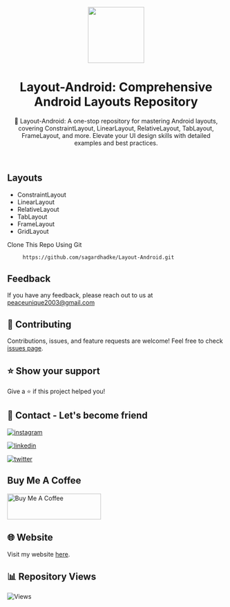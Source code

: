 <p align="center">
    <img src="https://github.com/sagardhadke/Layout-Android/assets/70995022/080ab9ed-7059-4611-ad17-b4b217ee4b2a"
        height="130">
</p>

<h1 align="center">Layout-Android: Comprehensive Android Layouts Repository</h1>

<p align="center">  
🚀 Layout-Android: A one-stop repository for mastering Android layouts, covering ConstraintLayout, LinearLayout, RelativeLayout, TabLayout, FrameLayout, and more. Elevate your UI design skills with detailed examples and best practices.
</p>
</br>

## Layouts

- ConstraintLayout
- LinearLayout
- RelativeLayout
- TabLayout
- FrameLayout
- GridLayout


Clone This Repo Using Git 

```bash
     https://github.com/sagardhadke/Layout-Android.git
```

## Feedback

If you have any feedback, please reach out to us at peaceunique2003@gmail.com

## 🤝 Contributing

Contributions, issues, and feature requests are welcome! Feel free to check [issues page](https://github.com/sagardhadke/Layout-Android/issues).

## ⭐ Show your support

Give a ⭐️ if this project helped you!

## 🔗 Contact - Let's become friend
[![instagram](https://img.shields.io/badge/Instagram-E4405F?style=for-the-badge&logo=instagram&logoColor=white)](https://www.instagram.com/sagardhadke_uc/)

[![linkedin](https://img.shields.io/badge/linkedin-0A66C2?style=for-the-badge&logo=linkedin&logoColor=white)](https://www.linkedin.com/in/sagar-dhadke-6a466b206/)

[![twitter](https://img.shields.io/badge/twitter-1DA1F2?style=for-the-badge&logo=twitter&logoColor=white)](https://twitter.com/sagardhadke_uc)

## Buy Me A Coffee

<a href="https://www.buymeacoffee.com/sagardhadke" target="_blank"><img src="https://cdn.buymeacoffee.com/buttons/v2/default-blue.png" alt="Buy Me A Coffee" style="height: 60px !important;width: 217px !important;" ></a>

## 🌐 Website

Visit my website [here](https://sagardhadke.github.io/).


## 📊 Repository Views

![Views](https://profile-counter.glitch.me/Layout-Android/count.svg)
